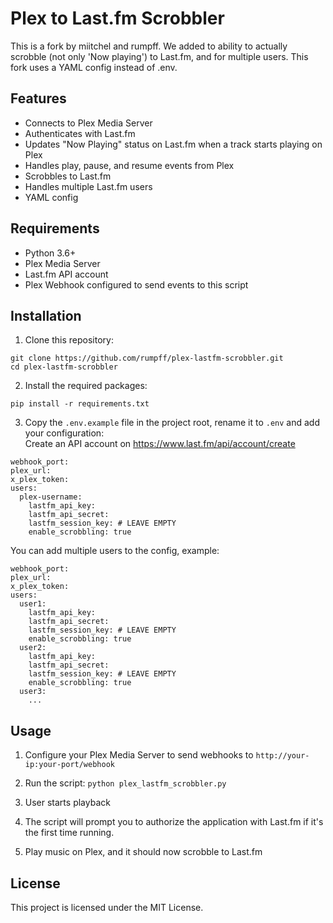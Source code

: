 # Plex to Last.fm Scrobbler

This is a fork by miitchel and rumpff. We added to ability to actually scrobble (not only 'Now playing') to Last.fm, and for multiple users. This fork uses a YAML config instead of .env.

## Features

- Connects to Plex Media Server
- Authenticates with Last.fm
- Updates "Now Playing" status on Last.fm when a track starts playing on Plex
- Handles play, pause, and resume events from Plex
- Scrobbles to Last.fm
- Handles multiple Last.fm users
- YAML config

## Requirements

- Python 3.6+
- Plex Media Server
- Last.fm API account
- Plex Webhook configured to send events to this script

## Installation

1. Clone this repository:
```
git clone https://github.com/rumpff/plex-lastfm-scrobbler.git
cd plex-lastfm-scrobbler
```

2. Install the required packages:
```
pip install -r requirements.txt
```

3. Copy the `.env.example` file in the project root, rename it to `.env` and add your configuration:  
Create an API account on https://www.last.fm/api/account/create
```
webhook_port:
plex_url:
x_plex_token:
users:
  plex-username:
    lastfm_api_key: 
    lastfm_api_secret: 
    lastfm_session_key: # LEAVE EMPTY
    enable_scrobbling: true
```
You can add multiple users to the config, example:
```
webhook_port:
plex_url:
x_plex_token:
users:
  user1:
    lastfm_api_key: 
    lastfm_api_secret: 
    lastfm_session_key: # LEAVE EMPTY
    enable_scrobbling: true
  user2:
    lastfm_api_key: 
    lastfm_api_secret: 
    lastfm_session_key: # LEAVE EMPTY
    enable_scrobbling: true
  user3:
    ...
```


## Usage

1. Configure your Plex Media Server to send webhooks to `http://your-ip:your-port/webhook`

2. Run the script:
```python plex_lastfm_scrobbler.py```

3. User starts playback

4. The script will prompt you to authorize the application with Last.fm if it's the first time running.

5. Play music on Plex, and it should now scrobble to Last.fm

## License

This project is licensed under the MIT License.
